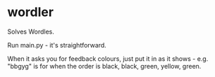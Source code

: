 # wordler

Solves Wordles.

Run main.py - it's straightforward.

When it asks you for feedback colours, just put it in as it shows - e.g. "bbgyg" is for when the order is black, black, green, yellow, green.
